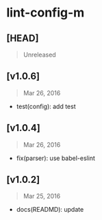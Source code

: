 # lint-config-m

## [HEAD]
> Unreleased

## [v1.0.6]
> Mar 26, 2016

* test(config): add test

## [v1.0.4]
> Mar 26, 2016

* fix(parser): use babel-eslint

## [v1.0.2]
> Mar 25, 2016

* docs(READMD): update
